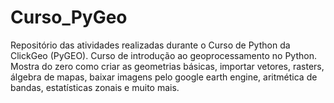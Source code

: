 # Curso_PyGeo
Repositório das atividades realizadas durante o Curso de Python da ClickGeo (PyGEO). 
Curso de introdução ao geoprocessamento no Python. 
Mostra do zero como criar as geometrias básicas, importar vetores, rasters, álgebra de mapas, baixar imagens pelo google earth engine, aritmética de bandas, estatísticas zonais e muito mais.
